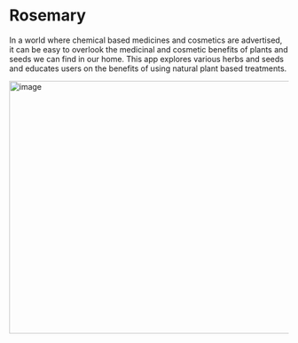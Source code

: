 # Rosemary
In a world where chemical based medicines and cosmetics are advertised, it can be easy to overlook the medicinal and cosmetic benefits of plants and seeds we can find in our home. This app explores various herbs and seeds and educates users on the benefits of using natural plant based treatments.  

<img width="583" height="455" alt="image" src="https://github.com/user-attachments/assets/5e31bd50-3316-44dc-bab1-57fbde46d879" />

